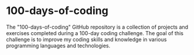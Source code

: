 # 100-days-of-coding
The "100-days-of-coding" GitHub repository is a collection of projects and exercises completed during a 100-day coding challenge. The goal of this challenge is to improve my coding skills and knowledge in various programming languages and technologies.  
